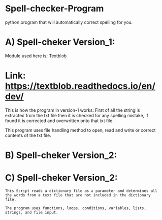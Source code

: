 # Spell-checker-Program
python program that will automatically correct spelling for you. 

# A) Spell-cheker Version_1:
 Module used here is; Textblob
# Link: https://textblob.readthedocs.io/en/dev/

This is how the program in version-1 works:
 First of all the string is extracted from the txt file then it is checked for any spelling mistake,
  if found it is corrected and overwritten onto that txt file.

This program uses file handling method to open, read and write or correct contents of the txt file. 

# B) Spell-cheker Version_2:


# C) Spell-cheker Version_2:
    This Script reads a dictionary file as a parameter and determines all the words from a text file that are not included in the dictionary file.

    The program uses functions, loops, conditions, variables, lists, strings, and file input.
